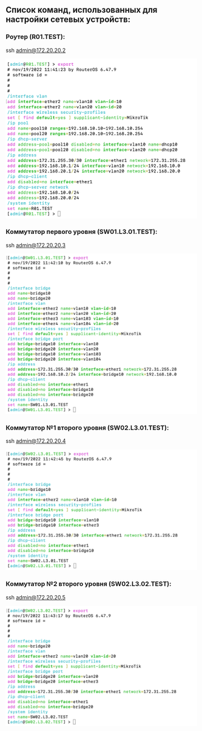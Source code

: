 ## Список команд, использованных для настройки сетевых устройств:

### Роутер (R01.TEST):
ssh admin@172.20.20.2

![R01.TEST](https://github.com/IuliiaNikitina1/2022_2023-introduction_in_routing-k33212-nikitina_i_a/blob/main/lab1/R01.TEST.png)

### Коммутатор первого уровня (SW01.L3.01.TEST):
ssh admin@172.20.20.3

![SW01.L3.01.TEST](https://github.com/IuliiaNikitina1/2022_2023-introduction_in_routing-k33212-nikitina_i_a/blob/main/lab1/SW01.L3.01.png)

### Коммутатор №1 второго уровня (SW02.L3.01.TEST):
ssh admin@172.20.20.4

![SW02.L3.01.TEST](https://github.com/IuliiaNikitina1/2022_2023-introduction_in_routing-k33212-nikitina_i_a/blob/main/lab1/SW02.L3.01.png)

### Коммутатор №2 второго уровня (SW02.L3.02.TEST):
ssh admin@172.20.20.5

![SW02.L3.02.TEST](https://github.com/IuliiaNikitina1/2022_2023-introduction_in_routing-k33212-nikitina_i_a/blob/main/lab1/SW02.L3.02.png)
